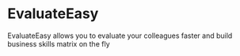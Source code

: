 EvaluateEasy
============

EvaluateEasy allows you to evaluate your colleagues faster and build business skills matrix on the fly
